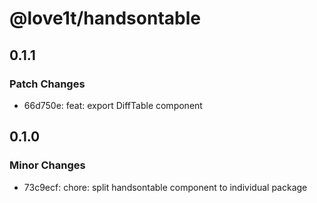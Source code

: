 # @love1t/handsontable

## 0.1.1

### Patch Changes

- 66d750e: feat: export DiffTable component

## 0.1.0

### Minor Changes

- 73c9ecf: chore: split handsontable component to individual package
